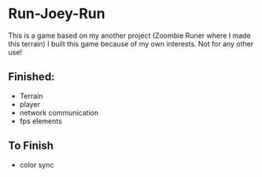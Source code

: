 # Run-Joey-Run
This is a game based on my another project (Zoombie Runer where I made this terrain)
I built this game because of my own interests. Not for any other use!


## Finished:

- Terrain
- player
- network communication
- fps elements

## To Finish

- color sync

